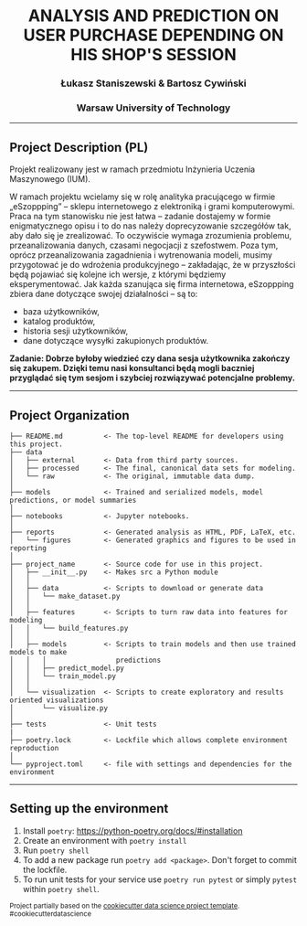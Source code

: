 <h1 align="center"> ANALYSIS AND PREDICTION ON USER PURCHASE DEPENDING ON HIS SHOP'S SESSION </h1>
<h3 align="center">Łukasz Staniszewski & Bartosz Cywiński</h1>
<h3 align="center">Warsaw University of Technology</h1>

------------
Project Description (PL)
------------
Projekt realizowany jest w ramach przedmiotu Inżynieria Uczenia Maszynowego (IUM).

W ramach projektu wcielamy się w rolę analityka pracującego w firmie „eSzoppping” – sklepu internetowego z elektroniką i grami komputerowymi. Praca na tym stanowisku nie jest łatwa – zadanie dostajemy w formie enigmatycznego opisu i to do nas należy doprecyzowanie szczegółów tak, aby dało się je zrealizować. To oczywiście wymaga zrozumienia problemu, przeanalizowania danych, czasami negocjacji z szefostwem. Poza tym, oprócz przeanalizowania zagadnienia i wytrenowania modeli, musimy przygotować je do wdrożenia produkcyjnego – zakładając, że w przyszłości będą pojawiać się kolejne ich wersje, z którymi będziemy
eksperymentować. Jak każda szanująca się firma internetowa, eSzoppping zbiera dane dotyczące swojej działalności –
są to:
+ baza użytkowników,
+ katalog produktów,
+ historia sesji użytkowników,
+ dane dotyczące wysyłki zakupionych produktów.

<b>Zadanie: Dobrze byłoby wiedzieć czy dana sesja użytkownika zakończy się zakupem. Dzięki temu
nasi konsultanci będą mogli baczniej przyglądać się tym sesjom i szybciej rozwiązywać
potencjalne problemy.</b>

------------

Project Organization
------------

    ├── README.md          <- The top-level README for developers using this project.
    ├── data
    │   ├── external       <- Data from third party sources.
    │   ├── processed      <- The final, canonical data sets for modeling.
    │   └── raw            <- The original, immutable data dump.
    │
    ├── models             <- Trained and serialized models, model predictions, or model summaries
    │
    ├── notebooks          <- Jupyter notebooks.
    │
    ├── reports            <- Generated analysis as HTML, PDF, LaTeX, etc.
    │   └── figures        <- Generated graphics and figures to be used in reporting
    │
    ├── project_name       <- Source code for use in this project.
    │   ├── __init__.py    <- Makes src a Python module
    │   │
    │   ├── data           <- Scripts to download or generate data
    │   │   └── make_dataset.py
    │   │
    │   ├── features       <- Scripts to turn raw data into features for modeling
    │   │   └── build_features.py
    │   │
    │   ├── models         <- Scripts to train models and then use trained models to make
    │   │   │                 predictions
    │   │   ├── predict_model.py
    │   │   └── train_model.py
    │   │
    │   └── visualization  <- Scripts to create exploratory and results oriented visualizations
    │       └── visualize.py
    │
    ├── tests              <- Unit tests
    |
    ├── poetry.lock        <- Lockfile which allows complete environment reproduction
    │
    └── pyproject.toml     <- file with settings and dependencies for the environment


--------


Setting up the environment
------------

1. Install `poetry`: https://python-poetry.org/docs/#installation
2. Create an environment with `poetry install`
3. Run `poetry shell`
4. To add a new package run `poetry add <package>`. Don't forget to commit the lockfile.
5. To run unit tests for your service use `poetry run pytest` or simply `pytest` within `poetry shell`.

<p><small>Project partially based on the <a target="_blank" href="https://drivendata.github.io/cookiecutter-data-science/">cookiecutter data science project template</a>. #cookiecutterdatascience</small></p>
